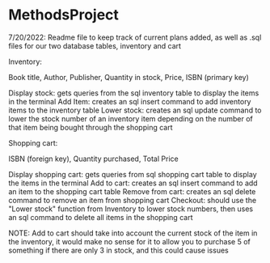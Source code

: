 # MethodsProject

7/20/2022: Readme file to keep track of current plans added, as well as .sql files for our two database tables, inventory and cart


Inventory:

Book title, Author, Publisher, Quantity in stock, Price, ISBN (primary key)

Display stock: gets queries from the sql inventory table to display the items in the terminal
Add Item: creates an sql insert command to add inventory items to the inventory table
Lower stock: creates an sql update command to lower the stock number of an inventory item depending on the number of that item being bought through the shopping cart

Shopping cart:

ISBN (foreign key), Quantity purchased, Total Price

Display shopping cart: gets queries from sql shopping cart table to display the items in the terminal
Add to cart: creates an sql insert command to add an item to the shopping cart table
Remove from cart: creates an sql delete command to remove an item from shopping cart
Checkout: should use the "Lower stock" function from Inventory to lower stock numbers, then uses an sql command to delete all items in the shopping cart

NOTE: Add to cart should take into account the current stock of the item in the inventory, it would make no sense for it to allow you to purchase 5 of something if there are only 3 in stock, and this could cause issues

